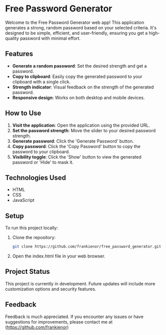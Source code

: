 # Free Password Generator

Welcome to the Free Password Generator web app! This application generates a strong, random password based on your selected criteria. It's designed to be simple, efficient, and user-friendly, ensuring you get a high-quality password with minimal effort.

## Features

- **Generate a random password**: Set the desired strength and get a password.
- **Copy to clipboard**: Easily copy the generated password to your clipboard with a single click.
- **Strength indicator**: Visual feedback on the strength of the generated password.
- **Responsive design**: Works on both desktop and mobile devices.

## How to Use

1. **Visit the application**: Open the application using the provided URL.
2. **Set the password strength**: Move the slider to your desired password strength.
3. **Generate password**: Click the 'Generate Password' button.
4. **Copy password**: Click the 'Copy Password' button to copy the password to your clipboard.
5. **Visibility toggle**: Click the 'Show' button to view the generated password or 'Hide' to mask it.

## Technologies Used

- HTML
- CSS
- JavaScript

## Setup

To run this project locally:

1. Clone the repository:
   ```bash
   git clone https://github.com/frankienor/free_password_generator.git
   
2. Open the index.html file in your web browser.   


## Project Status

This project is currently in development. Future updates will include more customization options and security features.

## Feedback

Feedback is much appreciated. If you encounter any issues or have suggestions for improvements, please contact me at (https://github.com/frankienor)